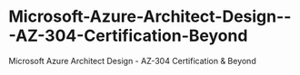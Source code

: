 # Microsoft-Azure-Architect-Design---AZ-304-Certification-Beyond
Microsoft Azure Architect Design - AZ-304 Certification &amp; Beyond
